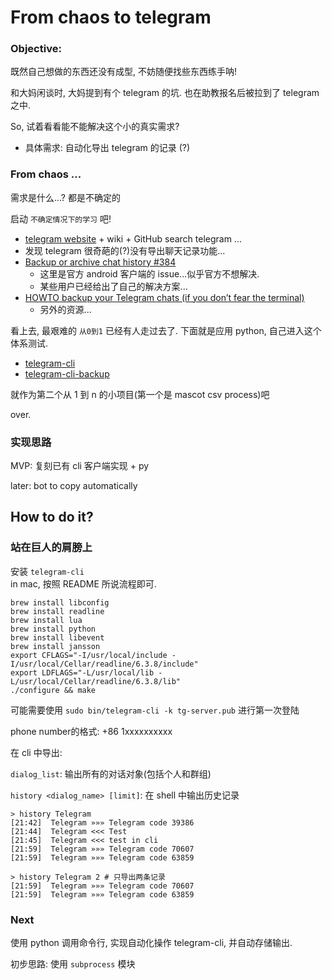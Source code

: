 # From chaos to telegram

### Objective: 

既然自己想做的东西还没有成型, 不妨随便找些东西练手呐!

和大妈闲谈时, 大妈提到有个 telegram 的坑. 也在助教报名后被拉到了 telegram之中. 

So, 试着看看能不能解决这个小的真实需求?

- 具体需求: 自动化导出 telegram 的记录 (?)

### From chaos ... 

需求是什么...? 都是不确定的

启动 `不确定情况下的学习` 吧!

- [telegram website](https://telegram.org/) + wiki + GitHub search telegram ...
- 发现 telegram 很奇葩的(?)没有导出聊天记录功能...
- [Backup or archive chat history #384](https://github.com/DrKLO/Telegram/issues/384)
  - 这里是官方 android 客户端的 issue...似乎官方不想解决.
  - 某些用户已经给出了自己的解决方案...
- [HOWTO backup your Telegram chats (if you don’t fear the terminal)](http://www.haykranen.nl/2014/12/02/howto-backup-your-telegram-chats/)
  - 另外的资源...

看上去, 最艰难的 `从0到1` 已经有人走过去了. 下面就是应用 python, 自己进入这个体系测试. 

- [telegram-cli](https://github.com/vysheng/tg)
- [telegram-cli-backup](https://github.com/psamim/telegram-cli-backup)

就作为第二个从 1 到 n 的小项目(第一个是 mascot csv process)吧

over.

### 实现思路

MVP: 复刻已有 cli 客户端实现 + py 

later: bot to copy automatically

## How to do it?


### 站在巨人的肩膀上

 安装 `telegram-cli`  
 in mac, 按照 README 所说流程即可.
 
 ```
 brew install libconfig
 brew install readline
 brew install lua
 brew install python
 brew install libevent
 brew install jansson
 export CFLAGS="-I/usr/local/include -I/usr/local/Cellar/readline/6.3.8/include"
 export LDFLAGS="-L/usr/local/lib -L/usr/local/Cellar/readline/6.3.8/lib"
 ./configure && make
 ```
 
可能需要使用 `sudo bin/telegram-cli -k tg-server.pub` 进行第一次登陆

phone number的格式: +86 1xxxxxxxxxx

在 cli 中导出:

`dialog_list`: 输出所有的对话对象(包括个人和群组)

`history <dialog_name> [limit]`: 在 shell 中输出历史记录

```
> history Telegram
[21:42]  Telegram »»» Telegram code 39386
[21:44]  Telegram <<< Test
[21:45]  Telegram <<< test in cli
[21:59]  Telegram »»» Telegram code 70607
[21:59]  Telegram »»» Telegram code 63859

> history Telegram 2 # 只导出两条记录
[21:59]  Telegram »»» Telegram code 70607
[21:59]  Telegram »»» Telegram code 63859
```

### Next

使用 python 调用命令行, 实现自动化操作 telegram-cli, 并自动存储输出.

初步思路: 使用 `subprocess` 模块